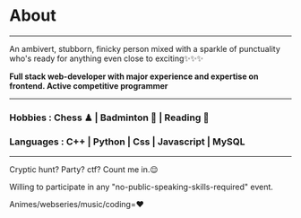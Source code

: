 # About
---
An ambivert, stubborn, finicky person mixed with a sparkle of punctuality who's ready for anything even close to exciting✨✨✨

**Full stack web-developer with major experience and expertise on frontend. Active competitive programmer**

---

### **Hobbies** : Chess ♟ | Badminton 🏸 | Reading 📖

### **Languages** : C++ | Python | Css | Javascript | MySQL

---


Cryptic hunt? Party? ctf? Count me in.😌 

Willing to participate in any "no-public-speaking-skills-required"  event. 



Animes/webseries/music/coding=❤️
<!---
UltigendLemate/UltigendLemate is a ✨ special ✨ repository because its `README.md` (this file) appears on your GitHub profile.
You can click the Preview link to take a look at your changes.
--->
